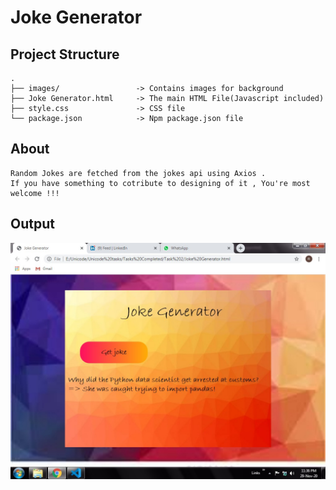 # Joke Generator

## Project Structure

```
.
├── images/                 -> Contains images for background
├── Joke Generator.html     -> The main HTML File(Javascript included)
├── style.css               -> CSS file 
└── package.json            -> Npm package.json file
```
## About
```
Random Jokes are fetched from the jokes api using Axios .
If you have something to cotribute to designing of it , You're most welcome !!!
```

## Output

<img src="images/output.jpg">